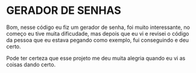# GERADOR DE SENHAS

Bom, nesse código eu fiz um gerador de senha, foi muito interessante, no começo eu tive muita dificudade, mas depois que eu vi e revisei o código da pessoa que eu estava pegando como exemplo, fui conseguindo e deu certo.

Pode ter certeza que esse projeto me deu muita alegria quando eu vi as coisas dando certo.